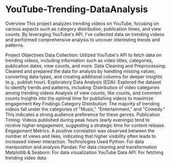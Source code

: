 # YouTube-Trending-DataAnalysis
Overview
This project analyzes trending videos on YouTube, focusing on various aspects such as category distribution, publication times, and view counts. By leveraging YouTube's API, I've collected data on trending videos and performed comprehensive analysis to uncover interesting trends and patterns.

Project Objectives
Data Collection: Utilized YouTube's API to fetch data on trending videos, including information such as video titles, categories, publication dates, view counts, and more.
Data Cleaning and Preprocessing: Cleaned and prepared the data for analysis by handling missing values, converting data types, and creating additional columns for deeper insights (e.g., publish hour).
Exploratory Data Analysis (EDA): Explored the dataset to identify trends and patterns, including:
Distribution of video categories among trending videos
Analysis of view counts, like counts, and comment counts
Insights into the optimal time for publishing videos to maximize engagement
Key Findings
Category Distribution: The majority of trending videos fall under the categories of "Music," "Entertainment," and "Comedy." This indicates a strong audience preference for these genres.
Publication Timing: Videos published during peak hours (early evenings) tend to receive higher engagement, suggesting a strategic time for content release.
Engagement Metrics: A positive correlation was observed between the number of views and likes, indicating that higher visibility often leads to increased viewer interaction.
Technologies Used
Python: For data manipulation and analysis
Pandas: For data cleaning and transformation
Matplotlib & Seaborn: For data visualization
YouTube Data API: For fetching trending video data
